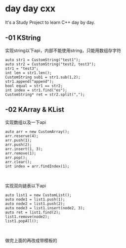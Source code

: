# day day cxx

It's a Study Project to learn C++ day by day.

## -01 KString
实现string以下api，内部不能使用string，只能用数组存字符<br> 
```
auto str1 = CustomString("test1");  
auto str2 = CustomString("test2, test3");  
str1 = "test3";  
int len = str1.len();  
CustomString sub1 = str1.sub(1,2);  
str1.append("append");  
bool equal = str1 == str2;  
int index = str1.find("es"); 
CustomString* ret = str2.split(",");  
```

## -02 KArray & KList
实现数组以及一下api<br>
```
auto arr = new CustomArray();
arr.reserve(4);
arr.push(1);
arr.push(2);
arr.insert(1, 3);
arr.remove(1);
arr.pop();
arr.clear();
int index = arr.findIndex(1);
```
<br>

实现双向链表以下api
```
auto list1 = new CustomList();
auto node1 = list1.push(1);
auto node2 = list1.push(2);
auto node3 = list1.insert(node2, 3);
auto ret = list1.find(2);
list1.remove(node2);
list1.popAll();
```
<br>

做完上面的再改成带模板的